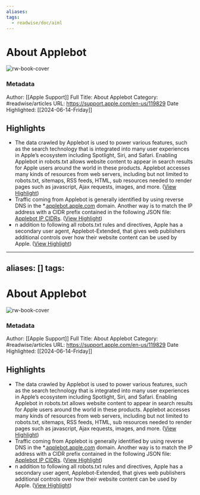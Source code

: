 ```yaml
---
aliases: 
tags:
  - readwise/doc/aiml
---
```

# About Applebot

![rw-book-cover](https://readwise-assets.s3.amazonaws.com/static/images/article2.74d541386bbf.png)
### Metadata
Author: [[Apple Support]]
Full Title: About Applebot
Category: #readwise/articles
URL: https://support.apple.com/en-us/119829
Date Highlighted: [[2024-06-14-Friday]]

## Highlights
- The data crawled by Applebot is used to power various features, such as the search technology that is integrated into many user experiences in Appleʼs ecosystem including Spotlight, Siri, and Safari. Enabling Applebot in robots.txt allows website content to appear in search results for Apple users around the world in these products.
  Applebot accesses many kinds of resources from web servers, including but not limited to robots.txt, sitemaps, RSS feeds, HTML, sub resources needed to render pages such as javascript, Ajax requests, images, and more. ([View Highlight](https://read.readwise.io/read/01j09yn22hs7sdyxycdnp19hfj))
- Traffic coming from Applebot is generally identified by using reverse DNS in the *.[applebot.apple.com](http://applebot.apple.com) domain.
  Another way is to match the IP address with a CIDR prefix contained in the following JSON file: [Applebot IP CIDRs](http://search.developer.apple.com/applebot.json). ([View Highlight](https://read.readwise.io/read/01j0bk4g5era883pgc3dzt73wp))
- n addition to following all robots.txt rules and directives, Apple has a secondary user agent, Applebot-Extended, that gives web publishers additional controls over how their website content can be used by Apple. ([View Highlight](https://read.readwise.io/read/01j0bkgr50hzdgs58ekcf8n5bs))
---
aliases: []
tags:
---
# About Applebot

![rw-book-cover](https://readwise-assets.s3.amazonaws.com/static/images/article2.74d541386bbf.png)
### Metadata
Author: [[Apple Support]]
Full Title: About Applebot
Category: #readwise/articles
URL: https://support.apple.com/en-us/119829
Date Highlighted: [[2024-06-14-Friday]]

## Highlights
- The data crawled by Applebot is used to power various features, such as the search technology that is integrated into many user experiences in Appleʼs ecosystem including Spotlight, Siri, and Safari. Enabling Applebot in robots.txt allows website content to appear in search results for Apple users around the world in these products.
  Applebot accesses many kinds of resources from web servers, including but not limited to robots.txt, sitemaps, RSS feeds, HTML, sub resources needed to render pages such as javascript, Ajax requests, images, and more. ([View Highlight](https://read.readwise.io/read/01j09yn22hs7sdyxycdnp19hfj))
- Traffic coming from Applebot is generally identified by using reverse DNS in the *.[applebot.apple.com](http://applebot.apple.com) domain.
  Another way is to match the IP address with a CIDR prefix contained in the following JSON file: [Applebot IP CIDRs](http://search.developer.apple.com/applebot.json). ([View Highlight](https://read.readwise.io/read/01j0bk4g5era883pgc3dzt73wp))
- n addition to following all robots.txt rules and directives, Apple has a secondary user agent, Applebot-Extended, that gives web publishers additional controls over how their website content can be used by Apple. ([View Highlight](https://read.readwise.io/read/01j0bkgr50hzdgs58ekcf8n5bs))

